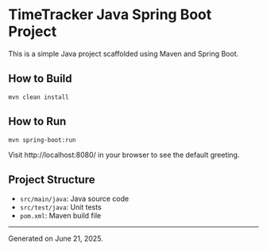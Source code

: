 # TimeTracker Java Spring Boot Project

This is a simple Java project scaffolded using Maven and Spring Boot.

## How to Build

```
mvn clean install
```

## How to Run

```
mvn spring-boot:run
```

Visit http://localhost:8080/ in your browser to see the default greeting.

## Project Structure
- `src/main/java`: Java source code
- `src/test/java`: Unit tests
- `pom.xml`: Maven build file

---

Generated on June 21, 2025.